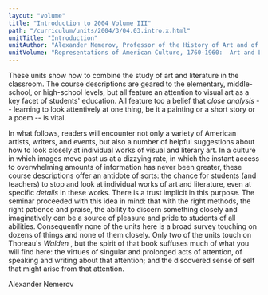 ```yaml
---
layout: "volume"
title: "Introduction to 2004 Volume III"
path: "/curriculum/units/2004/3/04.03.intro.x.html"
unitTitle: "Introduction"
unitAuthor: "Alexander Nemerov, Professor of the History of Art and of American Studies"
unitVolume: "Representations of American Culture, 1760-1960:  Art and Literature"
---
```

<body>
<p>
These units show how to combine the study of art and literature in the classroom. The course descriptions are geared to the elementary, middle-school, or high-school levels, but all feature an attention to visual art as a key facet of students' education. All feature too a belief that
<i>
close analysis
</i>
-- learning to look attentively at one thing, be it a painting or a short story or a poem -- is vital.
</p>
<p>
In what follows, readers will encounter not only a variety of American artists, writers, and events, but also a number of helpful suggestions about how to look closely at individual works of visual and literary art. In a culture in which images move past us at a dizzying rate, in which the instant access to overwhelming amounts of information has never been greater, these course descriptions offer an antidote of sorts: the chance for students (and teachers) to stop and look at individual works of art and literature, even at specific
<i>
details
</i>
in these works. There is a trust implicit in this purpose. The seminar proceeded with this idea in mind: that with the right methods, the right patience and praise, the ability to discern something closely and imaginatively can be a source of pleasure and pride to students of all abilities. Consequently none of the units here is a broad survey touching on dozens of things and none of them closely. Only two of the units touch on Thoreau's
<i>
Walden
</i>
, but the spirit of that book suffuses much of what you will find here: the virtues of singular and prolonged acts of attention, of speaking and writing about that attention; and the discovered sense of self that might arise from that attention.
</p>
<p>
Alexander Nemerov
</p>
</body>
